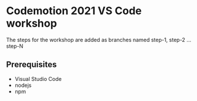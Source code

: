 # Codemotion 2021 VS Code workshop

The steps for the workshop are added as branches named step-1, step-2 ... step-N

## Prerequisites

- Visual Studio Code
- nodejs
- npm


